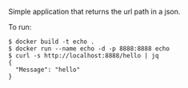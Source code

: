 Simple application that returns the url path in a json.

To run:

    $ docker build -t echo .
    $ docker run --name echo -d -p 8888:8888 echo
    $ curl -s http://localhost:8888/hello | jq
    {
      "Message": "hello"
    }

